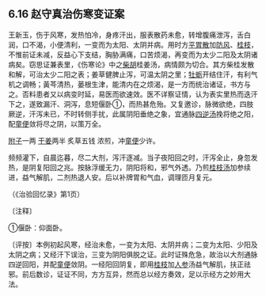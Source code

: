## 6.16 赵守真治伤寒变证案

王新玉，伤于风寒，发热怕冷，身疼汗出，服表散药未愈，转增腹痛泄泻，舌白润，口不渴，小便清利，一变而为太阳、太阴并病。用时方[平胃散](https://www.gmzyjc.com/read/fjx/fjx10-0.1.0.0.0.md)加[防风](https://www.gmzyjc.com/read/bc/bc01-1.1.5.0.0.md)、[桂枝](https://www.gmzyjc.com/read/bc/bc01-1.1.2.0.0.md)，不惟前证未减，反益心下支结，胸胁满痛，口苦烦渴，再变而为太少二阳及太阴诸病矣。窃思证兼表里，《伤寒论》中之[柴胡](https://www.gmzyjc.com/read/bc/bc01-1.2.9.0.0.md)桂姜汤，病情颇为切合。其方柴桂发散和解，可治太少二阳之表；姜草健脾止泻，可温太阴之里；[牡蛎](https://www.gmzyjc.com/read/bc/bc09-0.1.5.0.0.md)开结住汗，有利气机之调畅；黃芩清热，蒌根生津，能清内在之烦渴，是一方而统治诸证，书方与之。否料患者又以病变时延，易医而欲速效。医不详察证情，认为表实里热而迭汗下之，遂致漏汗、洞泻，息短偃卧①，而热甚危殆。又复邀诊，脉微欲绝，四肢厥逆，汗泻未已，不时转侧手扰，此属阴阳垂绝之象，宜通脉[四逆汤](https://www.gmzyjc.com/read/fjx/fjx05-0.3.0.0.0.md)挽将绝之阳，配[童便](https://www.gmzyjc.com/read/bc/bc03-0.3.7.0.0.md)敛将尽之阴，以策万全。

[附子](https://www.gmzyjc.com/read/bc/bc07-0.1.0.0.0.md)一两 [干姜](https://www.gmzyjc.com/read/bc/bc07-0.4.0.0.0.md)两半 炙草五钱 浓煎，冲[童便](https://www.gmzyjc.com/read/bc/bc03-0.3.7.0.0.md)少许。

频频灌下，自晨迄暮，尽二大剂，泻汗逐减。当子夜阳回之时，汗泻全止，身忽发热，是阴复阳回之兆。按脉浮缓无力，阴阳将和，邪气外透。乃煎[桂枝汤](https://www.gmzyjc.com/read/fjx/fjx01-0.1.0.0.0.md)加参续进，益气解肌，二剂热退人安。后以补牌胃和气血，调理匝月复元。

（《治验回忆录》第1页）

〔注释〕

①偃卧：仰面卧。

〔评按〕本例初起风寒，经治未愈，一变为太阳、太阴并病；二变为太阳、少阳及太阴之病；又经汗下误治，三变为阴阳俱脱之证。此时证殊危急，故治以大剂通脉四逆回阳，并配[童便](https://www.gmzyjc.com/read/bc/bc03-0.3.7.0.0.md)敛阴。一经阳回阴复，即用[桂枝](https://www.gmzyjc.com/read/bc/bc01-1.1.2.0.0.md)加[人参](https://www.gmzyjc.com/read/bc/bc17-0.1.1.0.0.md)汤益气解肌，扶正祛邪。前后数诊，证证不同，方方互异，然而总以经方奏效，足以示经方之妙用大法。
